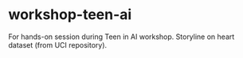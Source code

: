 # workshop-teen-ai
For hands-on session during Teen in AI workshop.
Storyline on heart dataset (from UCI repository).
